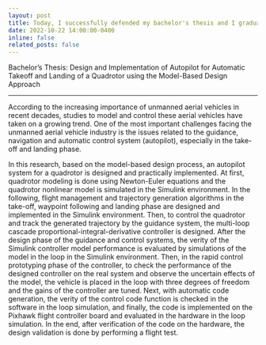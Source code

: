 ```yaml
---
layout: post
title: Today, I successfully defended my bachelor's thesis and I graduated from the Amirkabir University of Technology with Summa Cum Laude!
date: 2022-10-22 14:00:00-0400
inline: false
related_posts: false
---
```


Bachelor’s Thesis: Design and Implementation of Autopilot for Automatic Takeoff and Landing of a Quadrotor using the Model-Based Design Approach

---
According to the increasing importance of unmanned aerial vehicles in recent decades, studies to model and control these aerial vehicles have taken on a growing trend. One of the most important challenges facing the unmanned aerial vehicle industry is the issues related to the guidance, navigation and automatic control system (autopilot), especially in the take-off and landing phase. 

In this research, based on the model-based design process, an autopilot system for a quadrotor is designed and practically implemented. At first, quadrotor modeling is done using Newton-Euler equations and the quadrotor nonlinear model is simulated in the Simulink environment. In the following, flight management and trajectory generation algorithms in the take-off, waypoint following and landing phase are designed and implemented in the Simulink environment. Then, to control the quadrotor and track the generated trajectory by the guidance system, the multi-loop cascade proportional-integral-derivative controller is designed. After the design phase of the guidance and control systems, the verity of the Simulink controller model performance is evaluated by simulations of the model in the loop in the Simulink environment. Then, in the rapid control prototyping phase of the controller, to check the performance of the designed controller on the real system and observe the uncertain effects of the model, the vehicle is placed in the loop with three degrees of freedom and the gains of the controller are tuned. Next, with automatic code generation, the verity of the control code function is checked in the software in the loop simulation, and finally, the code is implemented on the Pixhawk flight controller board and evaluated in the hardware in the loop simulation. In the end, after verification of the code on the hardware, the design validation is done by performing a flight test.
